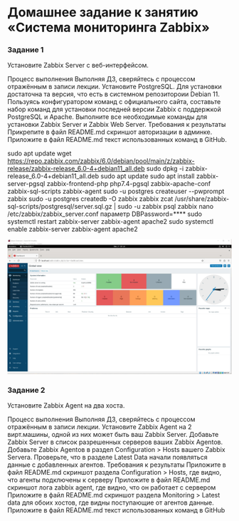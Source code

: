 # Домашнее задание к занятию «Система мониторинга Zabbix»

### Задание 1
Установите Zabbix Server с веб-интерфейсом.

Процесс выполнения
Выполняя ДЗ, сверяйтесь с процессом отражённым в записи лекции.
Установите PostgreSQL. Для установки достаточна та версия, что есть в системном репозитороии Debian 11.
Пользуясь конфигуратором команд с официального сайта, составьте набор команд для установки последней версии Zabbix с поддержкой PostgreSQL и Apache.
Выполните все необходимые команды для установки Zabbix Server и Zabbix Web Server.
Требования к результаты
Прикрепите в файл README.md скриншот авторизации в админке.
Приложите в файл README.md текст использованных команд в GitHub.

sudo apt update
wget https://repo.zabbix.com/zabbix/6.0/debian/pool/main/z/zabbix-release/zabbix-release_6.0-4+debian11_all.deb
sudo dpkg -i zabbix-release_6.0-4+debian11_all.deb
sudo apt update
sudo apt install zabbix-server-pgsql zabbix-frontend-php php7.4-pgsql zabbix-apache-conf zabbix-sql-scripts zabbix-agent
sudo -u postgres createuser --pwprompt zabbix
sudo -u postgres createdb -O zabbix zabbix
zcat /usr/share/zabbix-sql-scripts/postgresql/server.sql.gz | sudo -u zabbix psql zabbix
nano /etc/zabbix/zabbix_server.conf параметр DBPassword=****
sudo systemctl restart zabbix-server zabbix-agent apache2
sudo systemctl enable zabbix-server zabbix-agent apache2

![alt text](https://github.com/MaratKN/smon-24_Zabbix_1/blob/main/1.jpg)


### Задание 2
Установите Zabbix Agent на два хоста.

Процесс выполнения
Выполняя ДЗ, сверяйтесь с процессом отражённым в записи лекции.
Установите Zabbix Agent на 2 вирт.машины, одной из них может быть ваш Zabbix Server.
Добавьте Zabbix Server в список разрешенных серверов ваших Zabbix Agentов.
Добавьте Zabbix Agentов в раздел Configuration > Hosts вашего Zabbix Servera.
Проверьте, что в разделе Latest Data начали появляться данные с добавленных агентов.
Требования к результаты
Приложите в файл README.md скриншот раздела Configuration > Hosts, где видно, что агенты подключены к серверу
Приложите в файл README.md скриншот лога zabbix agent, где видно, что он работает с сервером
Приложите в файл README.md скриншот раздела Monitoring > Latest data для обоих хостов, где видны поступающие от агентов данные.
Приложите в файл README.md текст использованных команд в GitHub
